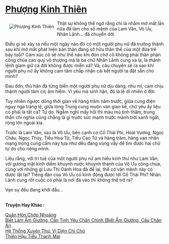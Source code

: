 <a href="https://utruyen.com/phuong-kinh-thien/16931/" title="Phượng Kinh Thiên"><h1>Phượng Kinh Thiên</h1></a><div style="display:table"><img align="right" style="float: left; padding: 10px;" src="https://utruyen.com/images/story/200x260/phuong-kinh-thien.jpg" alt="Phượng Kinh Thiên">Thật sự không thể ngờ rằng chỉ là nhắm mở mắt lần nữa đã làm cho số mệnh của Lam Vân, Vô Ưu, Nhân Lãnh… đã chuyển dời.<p></p>Điều gì sẽ xảy ra nếu một ngày nào đó có một người phụ nữ đã trưởng thành sau khi mở mắt phát hiện bản thân đang sở hữu thân thể của một đứa trẻ bảy tuổi? Cảm xúc cô sẽ như thế nào khi đón chờ cô không phải thân phận công chúa cao quý vô thượng mà là ba chữ Nhân Lãnh cung xa lạ, là thánh lệnh giam giữ cả đời không được miễn xá? Và, câu chuyện sẽ ra sao khi người phụ nữ ấy không cam tâm chấp nhận cái kết người ta đặt sẵn cho mình?<p></p>Đau đớn, thù hận đã từng biến một người phụ nữ dịu dàng, nhu mì, cam chịu thành người tâm cơ, âm hiểm. Vì yêu mà sinh hận, đó là lẽ dĩ nhiên ở đời.<p></p>Tuy nhiên ngược dòng thời gian về hàng trăm năm trước, giữa cung điện nguy nga tráng lệ, giữa lòng Trung cung muôn vàn gian kế, chữ yêu ấy liệu có phải là tất cả? Tự do. Ngẫm nghĩ mấy hồi thì máu mủ tình thâm, trung thần chí nghĩa cũng chẳng là gì trước sức mạnh trước mảnh trời xanh ngắt, rộng lớn ngoài kia.<p></p>Trước là Lam Vân, sau là Vô Ưu, bên cạnh có Cố Thái Phi, Hoài Vương, Ngọc Châu, Ngọc Thúy, Tiểu Hoa Tử, Tiểu Cao Tử và hàng trăm, hàng vạn nhân mạng trong cung cấm này tựa như đều đang vùng vẫy để tìm được hai chữ tự do cho riêng mình.<p></p>Liệu rằng, với trí tuệ của một người phụ nữ am hiểu kinh thư như Lam Vân, với gương mặt kinh diễm khuynh nước khuynh thành của Vô Ưu công chúa, cùng với những gì Lưu Thị Oánh Hoa đã để lại, thế cờ vận mệnh này có được lật lại? Tiếng đàn của Vô Ưu có kinh động được tới Cố Thái Phi? Nhân Lãnh cung rốt cuộc có phải là nơi đã vào thì không thể trở ra?<p></p>Vạn sự đều đang khởi đầu…</div><p><br><b>Truyện Hay Khác :</b></p><a href="https://utruyen.com/quan-hon-chop-nhoang/16901/" alt="Quân Hôn Chớp Nhoáng">Quân Hôn Chớp Nhoáng</a><br/><a href="https://github.com/quanluxury/ngontinh_sac/tree/master/truyenhay/19414/" alt="Biết Làm Ấm Giường, Cần Tình Yêu Chân Chính (Biết Ấm Giường, Cầu Chân Ái)">Biết Làm Ấm Giường, Cần Tình Yêu Chân Chính (Biết Ấm Giường, Cầu Chân Ái)</a><br/><a href="https://github.com/quanluxury/ngontinh_sac/tree/master/truyenhay/20942/" alt="Hệ Thống Xuyên Thư: Vị Diện Chi Chủ">Hệ Thống Xuyên Thư: Vị Diện Chi Chủ</a><br/><a href="https://github.com/mlquan/truyenhay/tree/master/truyenhay/23547/" alt="Thiên Hậu Tiểu Thanh Mai">Thiên Hậu Tiểu Thanh Mai</a><br/>